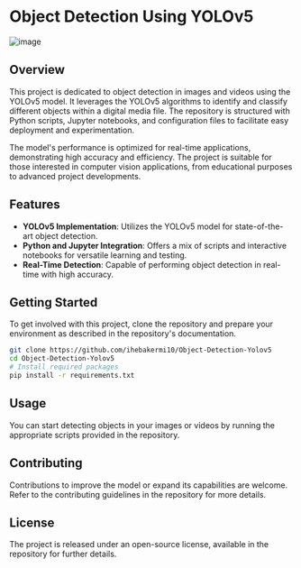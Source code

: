 # Object Detection Using YOLOv5

![image](https://github.com/ihebakermi10/object-detection-yolo-/assets/90511874/060bc8f0-5cf2-424f-8782-9cd44afe815a)

## Overview

This project is dedicated to object detection in images and videos using the YOLOv5 model. It leverages the YOLOv5 algorithms to identify and classify different objects within a digital media file. The repository is structured with Python scripts, Jupyter notebooks, and configuration files to facilitate easy deployment and experimentation.

The model's performance is optimized for real-time applications, demonstrating high accuracy and efficiency. The project is suitable for those interested in computer vision applications, from educational purposes to advanced project developments.

## Features

- **YOLOv5 Implementation**: Utilizes the YOLOv5 model for state-of-the-art object detection.
- **Python and Jupyter Integration**: Offers a mix of scripts and interactive notebooks for versatile learning and testing.
- **Real-Time Detection**: Capable of performing object detection in real-time with high accuracy.

## Getting Started

To get involved with this project, clone the repository and prepare your environment as described in the repository's documentation.

```bash
git clone https://github.com/ihebakermi10/Object-Detection-Yolov5
cd Object-Detection-Yolov5
# Install required packages
pip install -r requirements.txt
```

## Usage

You can start detecting objects in your images or videos by running the appropriate scripts provided in the repository.

## Contributing

Contributions to improve the model or expand its capabilities are welcome. Refer to the contributing guidelines in the repository for more details.

## License

The project is released under an open-source license, available in the repository for further details.


